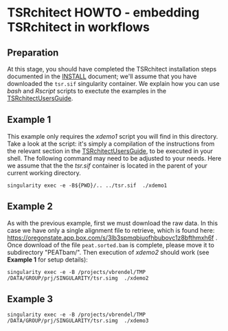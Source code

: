# TSRchitect HOWTO - embedding TSRchitect in workflows

## Preparation

At this stage, you should have completed the TSRchitect installation steps
documented in the [INSTALL](../INSTALL.md) document; we'll assume that you have
downloaded the `tsr.sif` singularity container.
We explain how you can use _bash_ and _Rscript_ scripts to exectute the
examples in the [TSRchitectUsersGuide](../inst/doc/TSRchitectUsersGuide.Rmd).


## Example 1
This example only requires the _xdemo1_ script you will find in this directory.
Take a look at the script: it's simply a compilation of the instructions from
the relevant section in the
[TSRchitectUsersGuide](../inst/doc/TSRchitectUsersGuide.Rmd), to be executed in
your shell.
The following command may need to be adjusted to your needs.
Here we assume that the the _tsr.sif_ container is located in the parent of your
current working directory.

```
singularity exec -e -B${PWD}/.. ../tsr.sif  ./xdemo1
```

## Example 2
As with the previous example, first we must download the raw data. In this case we have only a single alignment file to retrieve, which is found here: https://oregonstate.app.box.com/s/3lb3spmqbiuofhbubovc1z8bfthmxh6f .
Once download of the file `peat.sorted.bam` is complete, please move it to subdirectory "PEATbam/".
Then execution of _xdemo2_ should work (see __Example 1__ for setup details):

```
singularity exec -e -B /projects/vbrendel/TMP /DATA/GROUP/prj/SINGULARITY/tsr.simg  ./xdemo2
```
## Example 3

```
singularity exec -e -B /projects/vbrendel/TMP /DATA/GROUP/prj/SINGULARITY/tsr.simg  ./xdemo3

